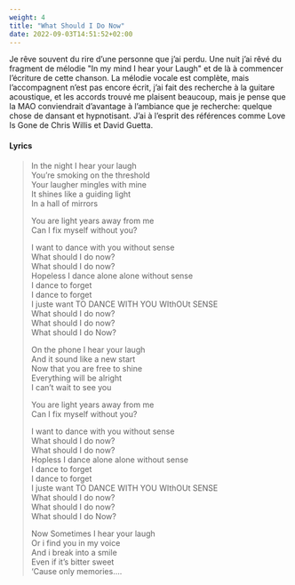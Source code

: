 ```yaml
---
weight: 4
title: "What Should I Do Now"
date: 2022-09-03T14:51:52+02:00
---
```


Je rêve souvent du rire d’une personne que j’ai perdu. Une nuit j’ai rêvé du fragment de mélodie "In my mind I hear your Laugh" et de là à commencer l’écriture de cette chanson.
La mélodie vocale est complète, mais l’accompagnent n’est pas encore écrit, j’ai fait des recherche à la guitare acoustique, et les accords trouvé me plaisent beaucoup, mais je pense que la MAO conviendrait d’avantage à l’ambiance que je recherche: quelque chose de dansant et hypnotisant. J’ai à l’esprit des références comme Love Is Gone de Chris Willis et David Guetta.

<!--more-->

#### Lyrics

> In the night I hear your laugh  
> You’re smoking on the threshold  
> Your laugher mingles with mine  
> It shines like a guiding light  
> In a hall of mirrors
>
> You are light years away from me  
> Can I fix myself without you?
>
> I want to dance with you without sense  
> What should I do now?  
> What should I do now?  
> Hopeless I dance alone alone without sense  
> I dance to forget  
> I dance to forget  
> I juste want TO DANCE WITH YOU WIthOUt SENSE  
> What should I do now?  
> What should I do now?  
> What should I do Now?
>
> On the phone I hear your laugh  
> And it sound like a new start  
> Now that you are free to shine  
> Everything will be alright  
> I can’t wait to see you
>
> You are light years away from me  
> Can I fix myself without you?
>
> I want to dance with you without sense  
> What should I do now?  
> What should I do now?  
> Hopless I dance alone alone without sense  
> I dance to forget  
> I dance to forget  
> I juste want TO DANCE WITH YOU WIthOUt SENSE  
> What should I do now?  
> What should I do now?  
> What should I do Now?
>
> Now Sometimes I hear your laugh  
> Or i find you in my voice  
> And i break into a smile  
> Even if it’s bitter sweet  
> ‘Cause only memories….
